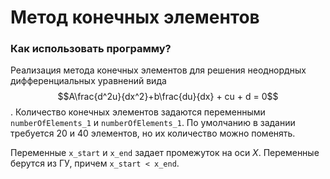 # Метод конечных элементов
### Как использовать программу?
Реализация метода конечных элементов для решения неоднордных дифференциальных уравнений вида $$A\frac{d^2u}{dx^2}+b\frac{du}{dx} + cu + d = 0$$.
Количество конечных элементов задаются переменными `numberOfElements_1` и `numberOfElements_1`. По умолчанию в задании требуется 20 и 40 элементов, но их количество можно поменять.


Переменные `x_start` и `x_end` задает промежуток на оси _X_. Переменные берутся из ГУ, причем `x_start < x_end`.



